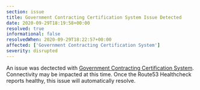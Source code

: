 ```yaml
---
section: issue
title: Government Contracting Certification System Issue Detected
date: 2020-09-29T18:19:58+00:00
resolved: true
informational: false
resolvedWhen: 2020-09-29T18:22:57+00:00
affected: ['Government Contracting Certification System']
severity: disrupted
---
```

An issue was dectected with [Government Contracting Certification System](https://certify.sba.gov).  Connectivity may be impacted at this time.  Once the Route53 Healthcheck reports healthy, this issue will automatically resolve.
